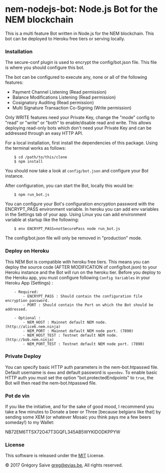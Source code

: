 # nem-nodejs-bot: Node.js Bot for the NEM blockchain

This is a multi feature Bot written in Node.js for the NEM blockchain. This bot can be deployed to Heroku free tiers
or serving locally.

### Installation

The secure-conf plugin is used to encrypt the config/bot.json file. This file is where you should configure this bot.

The bot can be configured to execute any, none or all of the following features:
 - Payment Channel Listening (Read permission)
 - Balance Modifications Listening (Read permission)
 - Cosignatory Auditing (Read permission)
 - Multi Signature Transaction Co-Signing (Write permission)

Only WRITE features need your Private Key, change the "mode" config to "read" or "write" or "both" to enable/disable read and write.
This allows deploying read-only bots which don't need your Private Key and can be addressed through an easy HTTP API.

For a local installation, first install the dependencies of this package. Using the terminal works as follows:
```
    $ cd /path/to/this/clone
    $ npm install
```

You should now take a look at ```config/bot.json``` and configure your Bot instance.

After configuration, you can start the Bot, locally this would be:
```
    $ npm run_bot.js
```

You can configure your Bot's configuration encryption password with the ENCRYPT_PASS environment variable. In heroku you can add env
variables in the Settings tab of your app. Using Linux you can add environment variable at startup like the following:
```
    $ env ENCRYPT_PASS=notSecurePass node run_bot.js
```

The config/bot.json file will only be removed in "production" mode.

### Deploy on Heroku

This NEM Bot is compatible with heroku free tiers. This means you can deploy the source code (AFTER MODIFICATION of config/bot.json)
to your Heroku instance and the Bot will run on the heroku tier. Before you deploy to the Heroku app, you must configure following
```Config Variables``` in your Heroku App (Settings) :
```
    - Required:
        - ENCRYPT_PASS : Should contain the configuration file encryption password.
        - PORT : Should contain the Port on which the Bot should be addressed.

    - Optional :
        - NEM_HOST : Mainnet default NEM node. (http://alice6.nem.ninja)
        - NEM_PORT : Mainnet default NEM node port. (7890)
        - NEM_HOST_TEST : Testnet default NEM node. (http://bob.nem.ninja)
        - NEM_PORT_TEST : Testnet default NEM node port. (7890)
```

### Private Deploy

You can specify basic HTTP auth parameters in the nem-bot.htpasswd file. Default username is ```demo``` and default password
is ```opendev```. To enable basic HTTP auth you must set the option "bot.protectedEndpoints" to ```true```, the Bot will then
read the nem-bot.htpasswd file.

### Pot de vin

If you like the initiative, and for the sake of good mood, I recommend you take a few minutes to Donate a beer or Three [because belgians like that] by sending some XEM (or whatever Mosaic you think pays me a few beers someday!) to my Wallet:

NB72EM6TTSX72O47T3GQFL345AB5WYKIDODKPPYW

### License

This software is released under the [MIT](LICENSE) License.

© 2017 Grégory Saive greg@evias.be, All rights reserved.
